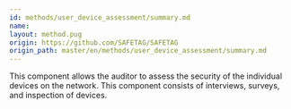 ```yaml
---
id: methods/user_device_assessment/summary.md
name: 
layout: method.pug
origin: https://github.com/SAFETAG/SAFETAG
origin_path: master/en/methods/user_device_assessment/summary.md
---
```

This component allows the auditor to assess the security of the individual devices on the network. This component consists of interviews, surveys, and inspection of devices.

